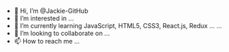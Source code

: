 - 👋 Hi, I’m @Jackie-GitHub
- 👀 I’m interested in ...
- 🌱 I’m currently learning JavaScript, HTML5, CSS3, React.js, Redux ... ...
- 💞️ I’m looking to collaborate on ...
- 📫 How to reach me ...

<!---
Jackie-GitHub/Jackie-GitHub is a ✨ special ✨ repository because its `README.md` (this file) appears on your GitHub profile.
You can click the Preview link to take a look at your changes.
--->

